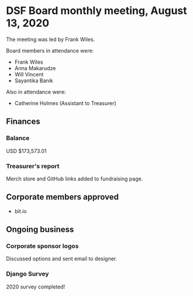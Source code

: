 # DSF Board monthly meeting, August 13, 2020

The meeting was led by Frank Wiles.

Board members in attendance were:

- Frank Wiles
- Anna Makarudze
- Will Vincent
- Sayantika Banik

Also in attendance were:

- Catherine Holmes (Assistant to Treasurer)

## Finances

### Balance

USD $173,573.01

### Treasurer's report

Merch store and GitHub links added to fundraising page.

## Corporate members approved

- bit.io

## Ongoing business

### Corporate sponsor logos

Discussed options and sent email to designer.

### Django Survey

2020 survey completed!

